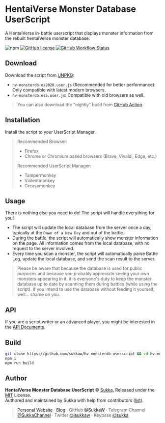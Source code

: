 # HentaiVerse Monster Database UserScript

A HentaiVerse in-battle userscript that displays monster information from the rebuilt hentaiVerse monster database.

![npm](https://img.shields.io/npm/v/hv-monsterdb-userscript?style=flat-square) [![GitHub license](https://img.shields.io/github/license/SukkaW/hv-monsterdb-userscript?style=flat-square)](https://github.com/SukkaW/hv-monsterdb-userscript/blob/master/LICENSE) [![GitHub Workflow Status](https://img.shields.io/github/workflow/status/sukkaw/hv-monsterdb-userscript/Test?label=GitHub%20Action&style=flat-square)](https://github.com/SukkaW/hv-monsterdb-userscript/actions/workflows/test.yml)

## Download

Download the script from [UNPKG](https://unpkg.com/browse/hv-monsterdb-userscript@latest/dist/):

- `hv-monsterdb.es2020.user.js` (Recommended for better performance): Only compatible with latest modern browsers.
- `hv-monsterdb.es5.user.js`: Compatible with old browsers as well.

> You can also download the "nightly" build from [GitHub Action](https://github.com/SukkaW/hv-monsterdb-userscript/actions).

## Installation

Install the script to your UserScript Manager.

> Recommended Browser:
> - Firefox
> - Chrome or Chromium based browsers (Brave, Vivaldi, Edge, etc.)
>
> Recommended UserScript Manager:
> - Tampermonkey
> - Violentmonkey
> - Greasemonkey

## Usage

There is nothing else you need to do! The script will handle everything for you!

- The script will update the local database from the server once a day, typically at the `Dawn of a New Day` and out of the battle.
- During the battle, the script will automatically show monster information on the page. All information comes from the local database, with no request to the server involved.
- Every time you scan a monster, the script will automatically parse Battle Log, update the local database, and send the scan result to the server.

> Please be aware that because the database is used for public purposes and because you probably appreciate seeing your own monsters appearing in it, it is everyone's duty to keep the monster database up to date by scanning them during battles (while using the script). If you intend to use the database without feeding it yourself, well... shame on you.

## API

If you are a script writer or an advanced player, you might be interested in the [API Documents](https://hv-monsterdb-userscript.pages.dev/).

## Build

```bash
git clone https://github.com/sukkaw/hv-monsterdb-userscript && cd hv-monsterdb-userscript
npm i
npm run build
```

## Author

**HentaiVerse Monster Database UserScript** © [Sukka](https://github.com/SukkaW), Released under the [MIT](./LICENSE) License.<br>
Authored and maintained by Sukka with help from contributors ([list](https://github.com/SukkaW/hv-monsterdb-userscript/graphs/contributors)).

> [Personal Website](https://skk.moe) · [Blog](https://blog.skk.moe) · GitHub [@SukkaW](https://github.com/SukkaW) · Telegram Channel [@SukkaChannel](https://t.me/SukkaChannel) · Twitter [@isukkaw](https://twitter.com/isukkaw) · Keybase [@sukka](https://keybase.io/sukka)
